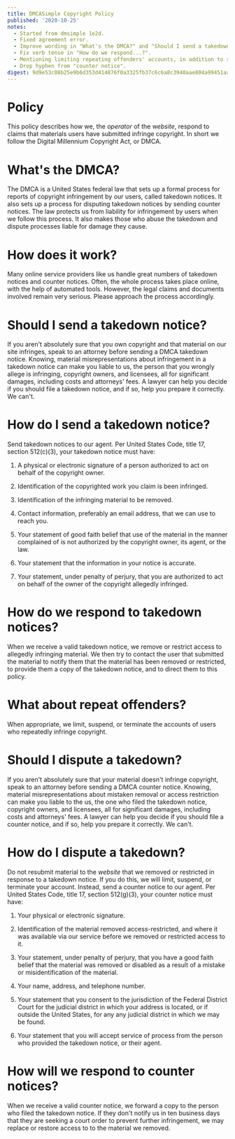 ```yaml
---
title: DMCASimple Copyright Policy
published: '2020-10-25'
notes:
  - Started from dmsimple 1e2d.
  - Fixed agreement error.
  - Improve wording in "What's the DMCA?" and "Should I send a takedown notice?".
  - Fix verb tense in "How do we respond...?".
  - Mentioning limiting repeating offenders' accounts, in addition to suspending or terminating them.
  - Drop hyphen from "counter notice".
digest: 9d9e53c08b25e9b6d353d414876f0a3325fb37c6c6a8c3940aae804a99451aa4
---
```


# Policy

This policy describes how we, the _operator_ of the _website_, respond to claims that materials users have submitted infringe copyright. In short we follow the Digital Millennium Copyright Act, or DMCA.

# What's the DMCA?

The DMCA is a United States federal law that sets up a formal process for reports of copyright infringement by our users, called takedown notices. It also sets up a process for disputing takedown notices by sending counter notices. The law protects us from liability for infringement by users when we follow this process. It also makes those who abuse the takedown and dispute processes liable for damage they cause.

# How does it work?

Many online service providers like us handle great numbers of takedown notices and counter notices. Often, the whole process takes place online, with the help of automated tools. However, the legal claims and documents involved remain very serious. Please approach the process accordingly.

# Should I send a takedown notice?

If you aren't absolutely sure that you own copyright and that material on our site infringes, speak to an attorney before sending a DMCA takedown notice. Knowing, material misrepresentations about infringement in a takedown notice can make you liable to us, the person that you wrongly allege is infringing, copyright owners, and licensees, all for significant damages, including costs and attorneys' fees. A lawyer can help you decide if you should file a takedown notice, and if so, help you prepare it correctly. We can't.

# How do I send a takedown notice?

Send takedown notices to our agent. Per United States Code, title 17, section 512(c)(3), your takedown notice must have:

1.  A physical or electronic signature of a person authorized to act on behalf of the copyright owner.

2.  Identification of the copyrighted work you claim is been infringed.

3.  Identification of the infringing material to be removed.

4.  Contact information, preferably an email address, that we can use to reach you.

5.  Your statement of good faith belief that use of the material in the manner complained of is not authorized by the copyright owner, its agent, or the law.

6.  Your statement that the information in your notice is accurate.

7.  Your statement, under penalty of perjury, that you are authorized to act on behalf of the owner of the copyright allegedly infringed.

# How do we respond to takedown notices?

When we receive a valid takedown notice, we remove or restrict access to allegedly infringing material. We then try to contact the user that submitted the material to notify them that the material has been removed or restricted, to provide them a copy of the takedown notice, and to direct them to this policy.

# What about repeat offenders?

When appropriate, we limit, suspend, or terminate the accounts of users who repeatedly infringe copyright.

# Should I dispute a takedown?

If you aren't absolutely sure that your material doesn't infringe copyright, speak to an attorney before sending a DMCA counter notice. Knowing, material misrepresentations about mistaken removal or access restriction can make you liable to the us, the one who filed the takedown notice, copyright owners, and licensees, all for significant damages, including costs and attorneys' fees. A lawyer can help you decide if you should file a counter notice, and if so, help you prepare it correctly. We can't.

# How do I dispute a takedown?

Do not resubmit material to the _website_ that we removed or restricted in response to a takedown notice. If you do this, we will limit, suspend, or terminate your account. Instead, send a counter notice to our agent. Per United States Code, title 17, section 512(g)(3), your counter notice must have:

1.  Your physical or electronic signature.

2.  Identification of the material removed access-restricted, and where it was available via our service before we removed or restricted access to it.

3.  Your statement, under penalty of perjury, that you have a good faith belief that the material was removed or disabled as a result of a mistake or misidentification of the material.

4.  Your name, address, and telephone number.

5.  Your statement that you consent to the jurisdiction of the Federal District Court for the judicial district in which your address is located, or if outside the United States, for any any judicial district in which we may be found.

6.  Your statement that you will accept service of process from the person who provided the takedown notice, or their agent.

# How will we respond to counter notices?

When we receive a valid counter notice, we forward a copy to the person who filed the takedown notice. If they don't notify us in ten business days that they are seeking a court order to prevent further infringement, we may replace or restore access to to the material we removed.

